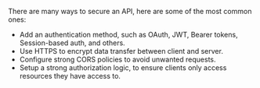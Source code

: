 There are many ways to secure an API, here are some of the most common ones:

- Add an authentication method, such as OAuth, JWT, Bearer tokens, Session-based auth, and others.
- Use HTTPS to encrypt data transfer between client and server.
- Configure strong CORS policies to avoid unwanted requests.
- Setup a strong authorization logic, to ensure clients only access resources they have access to.